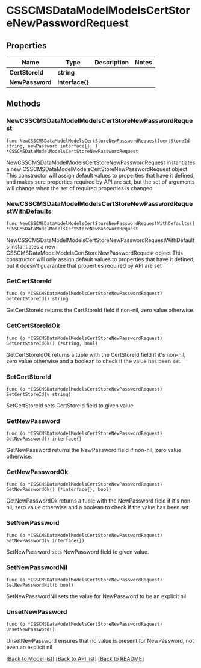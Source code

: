 # CSSCMSDataModelModelsCertStoreNewPasswordRequest

## Properties

Name | Type | Description | Notes
------------ | ------------- | ------------- | -------------
**CertStoreId** | **string** |  | 
**NewPassword** | **interface{}** |  | 

## Methods

### NewCSSCMSDataModelModelsCertStoreNewPasswordRequest

`func NewCSSCMSDataModelModelsCertStoreNewPasswordRequest(certStoreId string, newPassword interface{}, ) *CSSCMSDataModelModelsCertStoreNewPasswordRequest`

NewCSSCMSDataModelModelsCertStoreNewPasswordRequest instantiates a new CSSCMSDataModelModelsCertStoreNewPasswordRequest object
This constructor will assign default values to properties that have it defined,
and makes sure properties required by API are set, but the set of arguments
will change when the set of required properties is changed

### NewCSSCMSDataModelModelsCertStoreNewPasswordRequestWithDefaults

`func NewCSSCMSDataModelModelsCertStoreNewPasswordRequestWithDefaults() *CSSCMSDataModelModelsCertStoreNewPasswordRequest`

NewCSSCMSDataModelModelsCertStoreNewPasswordRequestWithDefaults instantiates a new CSSCMSDataModelModelsCertStoreNewPasswordRequest object
This constructor will only assign default values to properties that have it defined,
but it doesn't guarantee that properties required by API are set

### GetCertStoreId

`func (o *CSSCMSDataModelModelsCertStoreNewPasswordRequest) GetCertStoreId() string`

GetCertStoreId returns the CertStoreId field if non-nil, zero value otherwise.

### GetCertStoreIdOk

`func (o *CSSCMSDataModelModelsCertStoreNewPasswordRequest) GetCertStoreIdOk() (*string, bool)`

GetCertStoreIdOk returns a tuple with the CertStoreId field if it's non-nil, zero value otherwise
and a boolean to check if the value has been set.

### SetCertStoreId

`func (o *CSSCMSDataModelModelsCertStoreNewPasswordRequest) SetCertStoreId(v string)`

SetCertStoreId sets CertStoreId field to given value.


### GetNewPassword

`func (o *CSSCMSDataModelModelsCertStoreNewPasswordRequest) GetNewPassword() interface{}`

GetNewPassword returns the NewPassword field if non-nil, zero value otherwise.

### GetNewPasswordOk

`func (o *CSSCMSDataModelModelsCertStoreNewPasswordRequest) GetNewPasswordOk() (*interface{}, bool)`

GetNewPasswordOk returns a tuple with the NewPassword field if it's non-nil, zero value otherwise
and a boolean to check if the value has been set.

### SetNewPassword

`func (o *CSSCMSDataModelModelsCertStoreNewPasswordRequest) SetNewPassword(v interface{})`

SetNewPassword sets NewPassword field to given value.


### SetNewPasswordNil

`func (o *CSSCMSDataModelModelsCertStoreNewPasswordRequest) SetNewPasswordNil(b bool)`

 SetNewPasswordNil sets the value for NewPassword to be an explicit nil

### UnsetNewPassword
`func (o *CSSCMSDataModelModelsCertStoreNewPasswordRequest) UnsetNewPassword()`

UnsetNewPassword ensures that no value is present for NewPassword, not even an explicit nil

[[Back to Model list]](../README.md#documentation-for-models) [[Back to API list]](../README.md#documentation-for-api-endpoints) [[Back to README]](../README.md)


